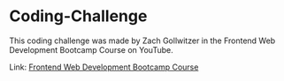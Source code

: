 # Coding-Challenge
This coding challenge was made by Zach Gollwitzer in the Frontend Web Development Bootcamp Course on YouTube. 

Link: [Frontend Web Development Bootcamp Course](https://www.youtube.com/watch?v=zJSY8tbf_ys)
